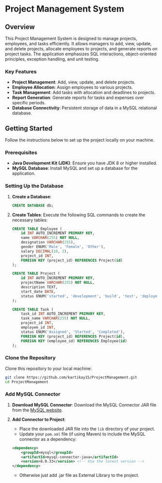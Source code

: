 # Project Management System

## Overview
This Project Management System is designed to manage projects, employees, and tasks efficiently. It allows managers to add, view, update, and delete projects, allocate employees to projects, and generate reports on project tasks. The application emphasizes SQL interactions, object-oriented principles, exception handling, and unit testing.

### Key Features
- **Project Management**: Add, view, update, and delete projects.
- **Employee Allocation**: Assign employees to various projects.
- **Task Management**: Add tasks with allocation and deadlines to projects.
- **Report Generation**: Generate reports for tasks and expenses over specific periods.
- **Database Connectivity**: Persistent storage of data in a MySQL relational database.

## Getting Started
Follow the instructions below to set up the project locally on your machine.

### Prerequisites
- **Java Development Kit (JDK)**: Ensure you have JDK 8 or higher installed.
- **MySQL Database**: Install MySQL and set up a database for the application.

### Setting Up the Database
1. **Create a Database**:
    ```sql
    CREATE DATABASE db;
    ```

2. **Create Tables**: Execute the following SQL commands to create the necessary tables:
    ```sql
    CREATE TABLE Employee (
        id INT AUTO_INCREMENT PRIMARY KEY,
        name VARCHAR(255) NOT NULL,
        designation VARCHAR(255),
        gender ENUM('Male', 'Female', 'Other'),
        salary DECIMAL(10, 2),
        project_id INT,
        FOREIGN KEY (project_id) REFERENCES Project(id)
    );

    CREATE TABLE Project (
        id INT AUTO_INCREMENT PRIMARY KEY,
        projectName VARCHAR(255) NOT NULL,
        description TEXT,
        start_date DATE,
        status ENUM('started', 'development', 'build', 'test', 'deployed')
    );

    CREATE TABLE Task (
        task_id INT AUTO_INCREMENT PRIMARY KEY,
        task_name VARCHAR(255) NOT NULL,
        project_id INT,
        employee_id INT,
        status ENUM('Assigned', 'Started', 'Completed'),
        FOREIGN KEY (project_id) REFERENCES Project(id),
        FOREIGN KEY (employee_id) REFERENCES Employee(id)
    );
    ```

### Clone the Repository
Clone this repository to your local machine:
```bash
git clone https://github.com/kartikay15/ProjectManagement.git
cd ProjectManagement
```

### Add MySQL Connector
1. **Download MySQL Connector**: Download the MySQL Connector JAR file from the [MySQL website](https://dev.mysql.com/downloads/connector/j/).

2. **Add Connector to Project**: 
   - Place the downloaded JAR file into the `lib` directory of your project.
   - Update your `pom.xml` file (if using Maven) to include the MySQL connector as a dependency:
   ```xml
   <dependency>
       <groupId>mysql</groupId>
       <artifactId>mysql-connector-java</artifactId>
       <version>8.0.33</version> <!-- Use the latest version -->
   </dependency>
   ```
   - Otherwise just add .jar file as External Library to the project.
